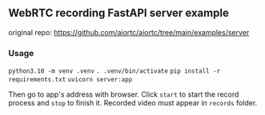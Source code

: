 ## WebRTC recording FastAPI server example

original repo: https://github.com/aiortc/aiortc/tree/main/examples/server

### Usage

`python3.10 -m venv .venv`
`. .venv/bin/activate`
`pip install -r requirements.txt`
`uvicorn server:app`

Then go to app's address with browser. Click `start` to start the record process and `stop` to finish it. Recorded video must appear in `records` folder.
